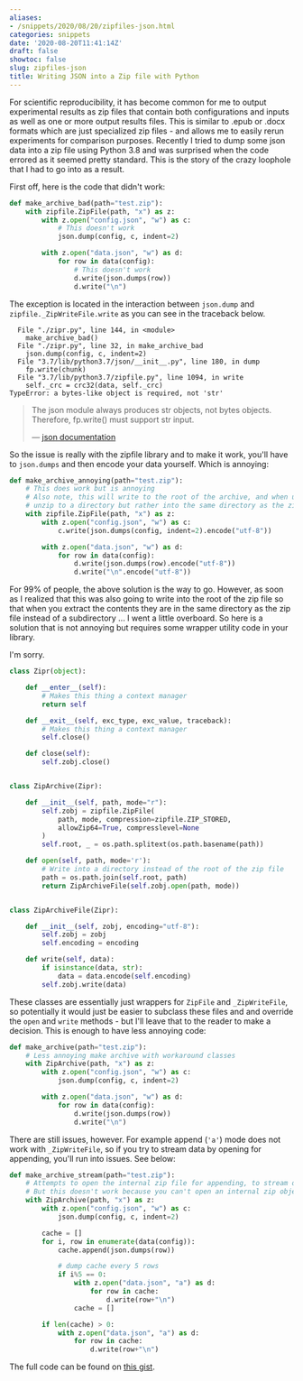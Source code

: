 ```yaml
---
aliases:
- /snippets/2020/08/20/zipfiles-json.html
categories: snippets
date: '2020-08-20T11:41:14Z'
draft: false
showtoc: false
slug: zipfiles-json
title: Writing JSON into a Zip file with Python
---
```


For scientific reproducibility, it has become common for me to output experimental results as zip files that contain both configurations and inputs as well as one or more output results files. This is similar to .epub or .docx formats which are just specialized zip files - and allows me to easily rerun experiments for comparison purposes. Recently I tried to dump some json data into a zip file using Python 3.8 and was surprised when the code errored as it seemed pretty standard. This is the story of the crazy loophole that I had to go into as a result.

First off, here is the code that didn't work:

```python
def make_archive_bad(path="test.zip"):
    with zipfile.ZipFile(path, "x") as z:
        with z.open("config.json", "w") as c:
            # This doesn't work
            json.dump(config, c, indent=2)

        with z.open("data.json", "w") as d:
            for row in data(config):
                # This doesn't work
                d.write(json.dumps(row))
                d.write("\n")
```

The exception is located in the interaction between `json.dump` and `zipfile._ZipWriteFile.write` as you can see in the traceback below.

```
  File "./zipr.py", line 144, in <module>
    make_archive_bad()
  File "./zipr.py", line 32, in make_archive_bad
    json.dump(config, c, indent=2)
  File "3.7/lib/python3.7/json/__init__.py", line 180, in dump
    fp.write(chunk)
  File "3.7/lib/python3.7/zipfile.py", line 1094, in write
    self._crc = crc32(data, self._crc)
TypeError: a bytes-like object is required, not 'str'
```

> The json module always produces str objects, not bytes objects. Therefore, fp.write() must support str input.
>
> &mdash; [json documentation](https://docs.python.org/3/library/json.html#basic-usage)

So the issue is really with the zipfile library and to make it work, you'll have to `json.dumps` and then encode your data yourself. Which is annoying:

```python
def make_archive_annoying(path="test.zip"):
    # This does work but is annoying
    # Also note, this will write to the root of the archive, and when unzipped will not
    # unzip to a directory but rather into the same directory as the zip file
    with zipfile.ZipFile(path, "x") as z:
        with z.open("config.json", "w") as c:
            c.write(json.dumps(config, indent=2).encode("utf-8"))

        with z.open("data.json", "w") as d:
            for row in data(config):
                d.write(json.dumps(row).encode("utf-8"))
                d.write("\n".encode("utf-8"))
```

For 99% of people, the above solution is the way to go. However, as soon as I realized that this was also going to write into the root of the zip file so that when you extract the contents they are in the same directory as the zip file instead of a subdirectory ... I went a little overboard. So here is a solution that is not annoying but requires some wrapper utility code in your library.

I'm sorry.

```python
class Zipr(object):

    def __enter__(self):
        # Makes this thing a context manager
        return self

    def __exit__(self, exc_type, exc_value, traceback):
        # Makes this thing a context manager
        self.close()

    def close(self):
        self.zobj.close()


class ZipArchive(Zipr):

    def __init__(self, path, mode="r"):
        self.zobj = zipfile.ZipFile(
            path, mode, compression=zipfile.ZIP_STORED,
            allowZip64=True, compresslevel=None
        )
        self.root, _ = os.path.splitext(os.path.basename(path))

    def open(self, path, mode='r'):
        # Write into a directory instead of the root of the zip file
        path = os.path.join(self.root, path)
        return ZipArchiveFile(self.zobj.open(path, mode))


class ZipArchiveFile(Zipr):

    def __init__(self, zobj, encoding="utf-8"):
        self.zobj = zobj
        self.encoding = encoding

    def write(self, data):
        if isinstance(data, str):
            data = data.encode(self.encoding)
        self.zobj.write(data)
```

These classes are essentially just wrappers for `ZipFile` and `_ZipWriteFile`, so potentially it would just be easier to subclass these files and and override the `open` and `write` methods - but I'll leave that to the reader to make a decision. This is enough to have less annoying code:

```python
def make_archive(path="test.zip"):
    # Less annoying make archive with workaround classes
    with ZipArchive(path, "x") as z:
        with z.open("config.json", "w") as c:
            json.dump(config, c, indent=2)

        with z.open("data.json", "w") as d:
            for row in data(config):
                d.write(json.dumps(row))
                d.write("\n")
```

There are still issues, however. For example append (`'a'`) mode does not work with `_ZipWriteFile`, so if you try to stream data by opening for appending, you'll run into issues. See below:

```python
def make_archive_stream(path="test.zip"):
    # Attempts to open the internal zip file for appending, to stream data in.
    # But this doesn't work because you can't open an internal zip object for appending
    with ZipArchive(path, "x") as z:
        with z.open("config.json", "w") as c:
            json.dump(config, c, indent=2)

        cache = []
        for i, row in enumerate(data(config)):
            cache.append(json.dumps(row))

            # dump cache every 5 rows
            if i%5 == 0:
                with z.open("data.json", "a") as d:
                    for row in cache:
                        d.write(row+"\n")
                cache = []

        if len(cache) > 0:
            with z.open("data.json", "a") as d:
                for row in cache:
                    d.write(row+"\n")
```

The full code can be found on [this gist](https://gist.github.com/bbengfort/73c142188085e6b417b49d3897fa7d24).